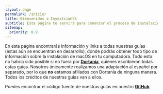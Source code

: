 ```yaml
---
layout: page
permalink: /inicio/
title: Bienvenidos a InyextcionES
subtitle: Esta página te servirá para comenzar el proceso de instalación de macOS
sitemap:
  priority: 0.9
---
```


<div id="describe-text">
	<p>En esta página encontrarás información y links a todas nuestras guías (éstas aún se encuentran en desarrollo), donde podrás obtener todo tipo de información sobre la instalación de macOS en tu computadora. Todo esto no habría sido posible si no fuera por <strong> <a href="https://github.com/dortania"> Dortania</a></strong>, quienes escribieron todas estas guías. Nosotros únicamente realizamos una adaptación al español por separado, por lo que <strong>no</strong> estamos afiliados con Dortania de ninguna manera. Todos los créditos de nuestras guías van a ellos.</p>
	<p>Puedes encontrar el código fuente de nuestras guías en nuestro <strong> <a href="https://github.com/InyextcionES">GitHub</a> </strong></p>
</div>